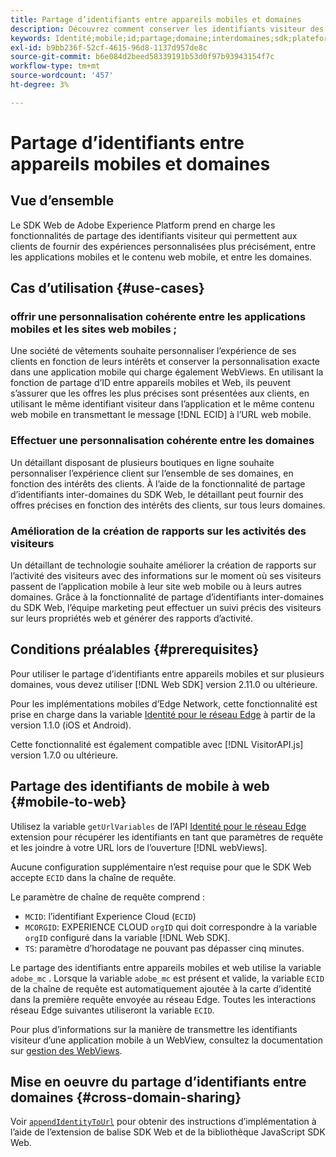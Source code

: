 ```yaml
---
title: Partage d’identifiants entre appareils mobiles et domaines
description: Découvrez comment conserver les identifiants visiteur des propriétés mobiles aux propriétés web et entre les domaines
keywords: Identité;mobile;id;partage;domaine;interdomaines;sdk;plateforme;
exl-id: b9bb236f-52cf-4615-96d8-1137d957de8c
source-git-commit: b6e084d2beed58339191b53d0f97b93943154f7c
workflow-type: tm+mt
source-wordcount: '457'
ht-degree: 3%

---
```


# Partage d’identifiants entre appareils mobiles et domaines

## Vue d’ensemble

Le SDK Web de Adobe Experience Platform prend en charge les fonctionnalités de partage des identifiants visiteur qui permettent aux clients de fournir des expériences personnalisées plus précisément, entre les applications mobiles et le contenu web mobile, et entre les domaines.

## Cas d’utilisation {#use-cases}

### offrir une personnalisation cohérente entre les applications mobiles et les sites web mobiles ;

Une société de vêtements souhaite personnaliser l’expérience de ses clients en fonction de leurs intérêts et conserver la personnalisation exacte dans une application mobile qui charge également WebViews. En utilisant la fonction de partage d’ID entre appareils mobiles et Web, ils peuvent s’assurer que les offres les plus précises sont présentées aux clients, en utilisant le même identifiant visiteur dans l’application et le même contenu web mobile en transmettant le message [!DNL ECID] à l’URL web mobile.

### Effectuer une personnalisation cohérente entre les domaines

Un détaillant disposant de plusieurs boutiques en ligne souhaite personnaliser l’expérience client sur l’ensemble de ses domaines, en fonction des intérêts des clients. À l’aide de la fonctionnalité de partage d’identifiants inter-domaines du SDK Web, le détaillant peut fournir des offres précises en fonction des intérêts des clients, sur tous leurs domaines.

### Amélioration de la création de rapports sur les activités des visiteurs

Un détaillant de technologie souhaite améliorer la création de rapports sur l’activité des visiteurs avec des informations sur le moment où ses visiteurs passent de l’application mobile à leur site web mobile ou à leurs autres domaines. Grâce à la fonctionnalité de partage d’identifiants inter-domaines du SDK Web, l’équipe marketing peut effectuer un suivi précis des visiteurs sur leurs propriétés web et générer des rapports d’activité.

## Conditions préalables {#prerequisites}

Pour utiliser le partage d’identifiants entre appareils mobiles et sur plusieurs domaines, vous devez utiliser [!DNL Web SDK] version 2.11.0 ou ultérieure.

Pour les implémentations mobiles d’Edge Network, cette fonctionnalité est prise en charge dans la variable [Identité pour le réseau Edge](https://developer.adobe.com/client-sdks/documentation/identity-for-edge-network/) à partir de la version 1.1.0 (iOS et Android).

Cette fonctionnalité est également compatible avec [!DNL VisitorAPI.js] version 1.7.0 ou ultérieure.

## Partage des identifiants de mobile à web {#mobile-to-web}

Utilisez la variable `getUrlVariables` de l’API [Identité pour le réseau Edge](https://developer.adobe.com/client-sdks/documentation/identity-for-edge-network/api-reference/#geturlvariables) extension pour récupérer les identifiants en tant que paramètres de requête et les joindre à votre URL lors de l’ouverture [!DNL webViews].

Aucune configuration supplémentaire n’est requise pour que le SDK Web accepte `ECID` dans la chaîne de requête.

Le paramètre de chaîne de requête comprend :

* `MCID`: l’identifiant Experience Cloud (`ECID`)
* `MCORGID`: EXPERIENCE CLOUD `orgID` qui doit correspondre à la variable `orgID` configuré dans la variable [!DNL Web SDK].
* `TS`: paramètre d’horodatage ne pouvant pas dépasser cinq minutes.


Le partage des identifiants entre appareils mobiles et web utilise la variable `adobe_mc` . Lorsque la variable `adobe_mc` est présent et valide, la variable `ECID` de la chaîne de requête est automatiquement ajoutée à la carte d’identité dans la première requête envoyée au réseau Edge. Toutes les interactions réseau Edge suivantes utiliseront la variable `ECID`.

Pour plus d’informations sur la manière de transmettre les identifiants visiteur d’une application mobile à un WebView, consultez la documentation sur [gestion des WebViews](https://experienceleague.adobe.com/docs/platform-learn/implement-mobile-sdk/app-implementation/web-views.html#implementation).

## Mise en oeuvre du partage d’identifiants entre domaines {#cross-domain-sharing}

Voir [`appendIdentityToUrl`](../commands/appendidentitytourl.md) pour obtenir des instructions d’implémentation à l’aide de l’extension de balise SDK Web et de la bibliothèque JavaScript SDK Web.
